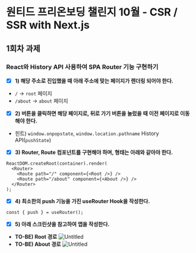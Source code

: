 # 원티드 프리온보딩 챌린지 10월 - CSR / SSR with Next.js

## 1회차 과제

### React와 History API 사용하여 SPA Router 기능 구현하기

- [x] **1) 해당 주소로 진입했을 때 아래 주소에 맞는 페이지가 렌더링 되어야 한다.**

- `/` → `root` 페이지
- `/about` → `about` 페이지

- [x] **2) 버튼을 클릭하면 해당 페이지로, 뒤로 가기 버튼을 눌렀을 때 이전 페이지로 이동해야 한다.**

- 힌트) `window.onpopstate`, `window.location.pathname` History API(`pushState`)

- [x] **3) Router, Route 컴포넌트를 구현해야 하며, 형태는 아래와 같아야 한다.**

```tsx
ReactDOM.createRoot(container).render(
  <Router>
    <Route path="/" component={<Root />} />
    <Route path="/about" component={<About />} />
  </Router>
);
```

- [x] **4) 최소한의 push 기능을 가진 useRouter Hook을 작성한다.**

```tsx
const { push } = useRouter();
```

- [x] **5) 아래 스크린샷을 참고하여 앱을 작성한다.**

- **TO-BE) Root 경로**
  ![Untitled](https://s3-us-west-2.amazonaws.com/secure.notion-static.com/d2a19c69-ed92-4431-afca-156a3d8ccd7e/Untitled.png)
- **TO-BE) About 경로**
  ![Untitled](https://s3-us-west-2.amazonaws.com/secure.notion-static.com/a10c03a3-1d27-4a02-a495-c7f98775ca23/Untitled.png)
